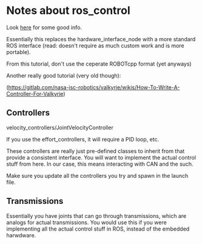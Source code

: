 # Notes about ros_control #

Look [here](https://slaterobots.com/blog/5abd8a1ed4442a651de5cb5b/how-to-implement-ros_control-on-a-custom-robot) for some good info.

Essentially this replaces the hardware_interface_node with a more standard ROS interface
(read: doesn't require as much custom work and is more portable).

From this tutorial, don't use the ceperate ROBOTcpp format (yet anyways)

Another really good tutorial (very old though):

(https://gitlab.com/nasa-jsc-robotics/valkyrie/wikis/How-To-Write-A-Controller-For-Valkyrie)

## Controllers

velocity_controllers/JointVelocityController

If you use the effort_controllers, it will require a PID loop, etc.

These controllers are really just pre-defined classes to inherit from that provide a consistent interface. You will want to implement the actual control stuff from here. In our case, this means interacting with CAN and the such.

Make sure you update all the controllers you try and spawn in the launch file.

## Transmissions

Essentially you have joints that can go through transmissions, which are
analogs for actual transmissions. You would use this if you were implementing
all the actual control stuff in ROS, instead of the embedded harwdware.
